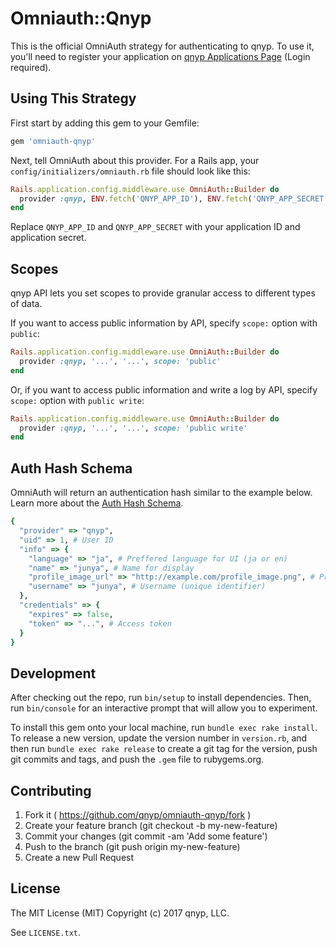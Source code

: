 # Omniauth::Qnyp

This is the official OmniAuth strategy for authenticating to qnyp.
To use it, you'll need to register your application on [qnyp Applications Page](https://qnyp.com/oauth/applications/new) (Login required).

## Using This Strategy

First start by adding this gem to your Gemfile:

```ruby
gem 'omniauth-qnyp'
```

Next, tell OmniAuth about this provider.
For a Rails app, your `config/initializers/omniauth.rb` file should look like this:

```ruby
Rails.application.config.middleware.use OmniAuth::Builder do
  provider :qnyp, ENV.fetch('QNYP_APP_ID'), ENV.fetch('QNYP_APP_SECRET'), scope: 'public'
end
```

Replace `QNYP_APP_ID` and `QNYP_APP_SECRET` with your application ID and application secret.

## Scopes

qnyp API lets you set scopes to provide granular access to different types of data.

If you want to access public information by API, specify `scope:` option with `public`:

```ruby
Rails.application.config.middleware.use OmniAuth::Builder do
  provider :qnyp, '...', '...', scope: 'public'
end
```

Or, if you want to access public information and write a log by API, specify `scope:` option with `public write`:

```ruby
Rails.application.config.middleware.use OmniAuth::Builder do
  provider :qnyp, '...', '...', scope: 'public write'
end
```

## Auth Hash Schema

OmniAuth will return an authentication hash similar to the example below. Learn more about the [Auth Hash Schema](https://github.com/omniauth/omniauth/wiki/Auth-Hash-Schema).

```ruby
{
  "provider" => "qnyp",
  "uid" => 1, # User ID
  "info" => {
    "language" => "ja", # Preffered language for UI (ja or en)
    "name" => "junya", # Name for display
    "profile_image_url" => "http://example.com/profile_image.png", # Profile image URL
    "username" => "junya", # Username (unique identifier)
  },
  "credentials" => {
    "expires" => false,
    "token" => "...", # Access token
  }
}
```

## Development

After checking out the repo, run `bin/setup` to install dependencies.
Then, run `bin/console` for an interactive prompt that will allow you to experiment.

To install this gem onto your local machine, run `bundle exec rake install`.
To release a new version, update the version number in `version.rb`,
and then run `bundle exec rake release` to create a git tag for the version,
push git commits and tags, and push the `.gem` file to rubygems.org.

## Contributing

1. Fork it ( https://github.com/qnyp/omniauth-qnyp/fork )
2. Create your feature branch (git checkout -b my-new-feature)
3. Commit your changes (git commit -am 'Add some feature')
4. Push to the branch (git push origin my-new-feature)
5. Create a new Pull Request

## License

The MIT License (MIT)
Copyright (c) 2017 qnyp, LLC.

See `LICENSE.txt`.
